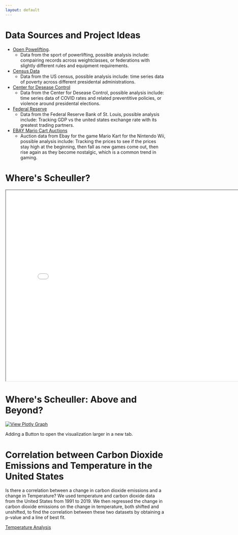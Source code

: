 ```yaml
---
layout: default
---
```

# Data Sources and Project Ideas
- [Open Powelifting](https://www.openpowerlifting.org/).
  - Data from the sport of powerlifting, possible analysis include: compairing records across weightclasses, or federations with slightly different rules and equipment requirements. 
- [Census Data](https://data.census.gov/)
  - Data from the US census, possible analysis include: time series data of poverty across different presidental administrations. 
- [Center for Desease Control](https://data.cdc.gov/)
  - Data from the Center for Desease Control, possible analysis include: time series data of COVID rates and related preventitive policies, or violence around presidental elections. 
- [Federal Reserve](https://fred.stlouisfed.org/)
  - Data from the Federal Reserve Bank of St. Louis, possible analysis include: Tracking GDP vs the united states exchange rate with its greatest trading partners. 
- [EBAY Mario Cart Auctions](https://www.openintro.org/data/index.php?data=mariokart)
  - Auction data from Ebay for the game Mario Kart for the Nintendo Wii, possible analysis include: Tracking the prices to see if the prices stay high at the beginning, then fall as new games come out, then rise again as they become nostalgic, which is a common trend in gaming.

# Where's Scheuller?

<iframe src="fig.html" width="800" height="600"></iframe>

# Where's Scheuller: Above and Beyond?

[![View Plotly Graph](https://img.shields.io/badge/View%20Plotly%20Graph-blue)](fig.html)

Adding a Button to open the visualization larger in a new tab.


# Correlation between Carbon Dioxide Emissions and Temperature in the United States

Is there a correlation between a change in carbon dioxide emissions and a change in Temperature? We used temperature and carbon dioxide data from the United States from 1991 to 2019. We then regressed the change in carbon dioxide emissions on the change in temperature, both shifted and unshifted, to find the correlation between these two datasets by obtaining a p-value and a line of best fit. 


[Temperature Analysis](https://eli-buffington.github.io/Temperature-/)
